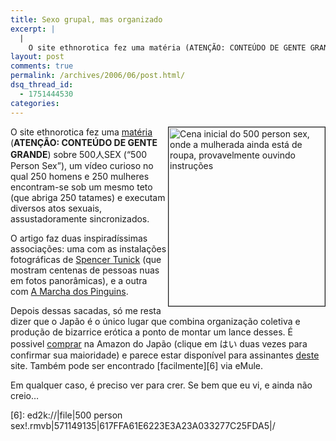 ```yaml
---
title: Sexo grupal, mas organizado
excerpt: |
  |
    O site ethnorotica fez uma matéria (ATENÇÃO: CONTEÚDO DE GENTE GRANDE) sobre 500&#20154;SEX ("500 Person Sex"), um vídeo curioso no qual 250 homens e 250 mulheres encontram-se sob um mesmo teto (que abriga 250 tatames) e executam diversos atos sexuais,...
layout: post
comments: true
permalink: /archives/2006/06/post.html/
dsq_thread_id:
  - 1751444530
categories:
---
```

<img title="Cena inicial do 500 person sex, onde a mulherada ainda está de roupa, provavelmente ouvindo instruções" src="//chester.me/archives/img/500personsex.jpg" width="250" height="286" align="right" style="margin-left:2px" border="1" />O site ethnorotica fez uma [matéria][1] (**ATENÇÃO: CONTEÚDO DE GENTE GRANDE**) sobre 500&#20154;SEX (&#8220;500 Person Sex&#8221;), um vídeo curioso no qual 250 homens e 250 mulheres encontram-se sob um mesmo teto (que abriga 250 tatames) e executam diversos atos sexuais, assustadoramente sincronizados.

O artigo faz duas inspiradíssimas associações: uma com as instalações fotográficas de [Spencer Tunick][2] (que mostram centenas de pessoas nuas em fotos panorâmicas), e a outra com [A Marcha dos Pinguins][3].

Depois dessas sacadas, só me resta dizer que o Japão é o único lugar que combina organização coletiva e produção de bizarrice erótica a ponto de montar um lance desses. É possivel [comprar][4] na Amazon do Japão (clique em &#12399;&#12356; duas vezes para confirmar sua maioridade) e parece estar disponível para assinantes [deste][5] site. Também pode ser encontrado [facilmente][6] via eMule.

Em qualquer caso, é preciso ver para crer. Se bem que eu vi, e ainda não creio&#8230;

 [1]: http://ethnorotica.com/article/129/500-person-japanese-orgy
 [2]: http://www.spencertunick.com/
 [3]: http://www.terrazul.m2014.net/article.php3?id_article=220
 [4]: http://www.amazon.co.jp/gp/product/B000FBFRSO/249-1398067-4903527?ie=UTF8&#038;val=authorized&#038;n=561958&#038;v=glance
 [5]: http://jsexnetwork.com/D_BANK/2006JUN/500sex.html
 [6]: ed2k://|file|500 person sex!.rmvb|571149135|617FFA61E6223E3A23A033277C25FDA5|/
